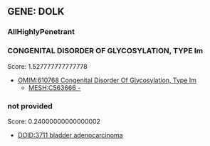 
## GENE: DOLK

### AllHighlyPenetrant

### CONGENITAL DISORDER OF GLYCOSYLATION, TYPE Im

Score: 1.527777777777778

 * [OMIM:610768 Congenital Disorder Of Glycosylation, Type Im](http://beta.monarchinitiative.org/disease/OMIM:610768)
    * [MESH:C563666 -](http://beta.monarchinitiative.org/disease/MESH:C563666)

### not provided

Score: 0.24000000000000002

 * [DOID:3711 bladder adenocarcinoma](http://beta.monarchinitiative.org/disease/DOID:3711)
